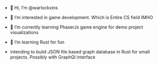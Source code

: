 - 👋 Hi, I’m @warlockxins
- 👀 I’m interested in game development. Which is Entire CS field IMHO
- 🌱 I’m currently learning PhaserJs game engine for demo project visualizations
- 💞️ I’m learning Rust for fun

- intending to build JSON file based graph database in Rust for small projects. Possibly with GraphQl interface

<!---
warlockxins/warlockxins is a ✨ special ✨ repository because its `README.md` (this file) appears on your GitHub profile.
You can click the Preview link to take a look at your changes.
--->
